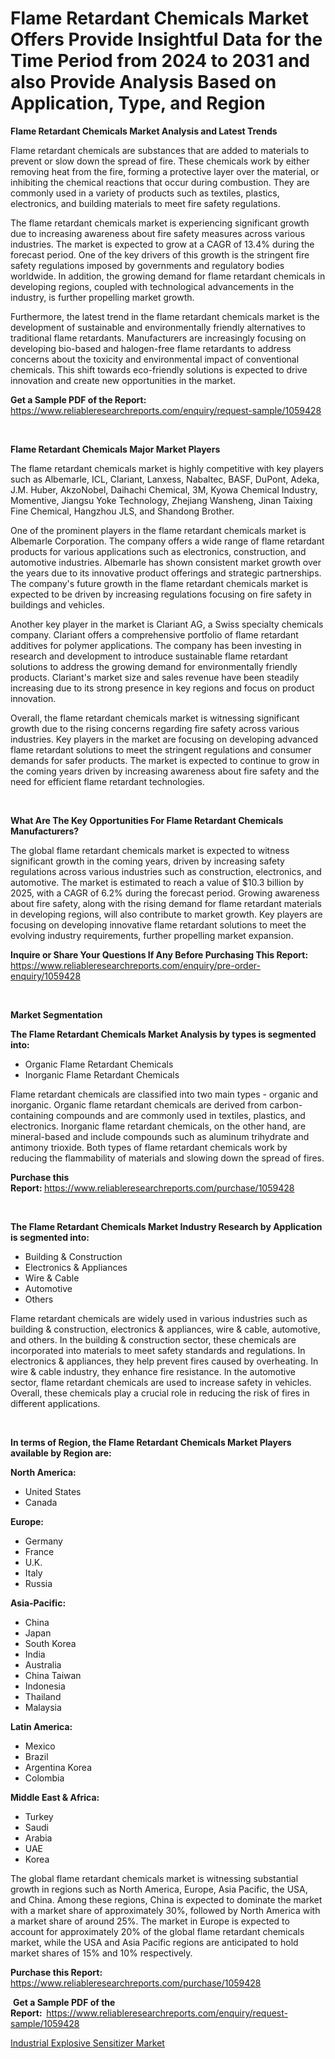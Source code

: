 <p><h1>Flame Retardant Chemicals Market Offers Provide Insightful Data for the Time Period from 2024 to 2031 and also Provide Analysis Based on Application, Type, and Region</h1></p><p><strong>Flame Retardant Chemicals Market Analysis and Latest Trends</strong></p>
<p><p>Flame retardant chemicals are substances that are added to materials to prevent or slow down the spread of fire. These chemicals work by either removing heat from the fire, forming a protective layer over the material, or inhibiting the chemical reactions that occur during combustion. They are commonly used in a variety of products such as textiles, plastics, electronics, and building materials to meet fire safety regulations.</p><p>The flame retardant chemicals market is experiencing significant growth due to increasing awareness about fire safety measures across various industries. The market is expected to grow at a CAGR of 13.4% during the forecast period. One of the key drivers of this growth is the stringent fire safety regulations imposed by governments and regulatory bodies worldwide. In addition, the growing demand for flame retardant chemicals in developing regions, coupled with technological advancements in the industry, is further propelling market growth.</p><p>Furthermore, the latest trend in the flame retardant chemicals market is the development of sustainable and environmentally friendly alternatives to traditional flame retardants. Manufacturers are increasingly focusing on developing bio-based and halogen-free flame retardants to address concerns about the toxicity and environmental impact of conventional chemicals. This shift towards eco-friendly solutions is expected to drive innovation and create new opportunities in the market.</p></p>
<p><strong>Get a Sample PDF of the Report:&nbsp;</strong> <a href="https://www.reliableresearchreports.com/enquiry/request-sample/1059428">https://www.reliableresearchreports.com/enquiry/request-sample/1059428</a></p>
<p>&nbsp;</p>
<p><strong>Flame Retardant Chemicals Major Market Players</strong></p>
<p><p>The flame retardant chemicals market is highly competitive with key players such as Albemarle, ICL, Clariant, Lanxess, Nabaltec, BASF, DuPont, Adeka, J.M. Huber, AkzoNobel, Daihachi Chemical, 3M, Kyowa Chemical Industry, Momentive, Jiangsu Yoke Technology, Zhejiang Wansheng, Jinan Taixing Fine Chemical, Hangzhou JLS, and Shandong Brother.</p><p>One of the prominent players in the flame retardant chemicals market is Albemarle Corporation. The company offers a wide range of flame retardant products for various applications such as electronics, construction, and automotive industries. Albemarle has shown consistent market growth over the years due to its innovative product offerings and strategic partnerships. The company's future growth in the flame retardant chemicals market is expected to be driven by increasing regulations focusing on fire safety in buildings and vehicles.</p><p>Another key player in the market is Clariant AG, a Swiss specialty chemicals company. Clariant offers a comprehensive portfolio of flame retardant additives for polymer applications. The company has been investing in research and development to introduce sustainable flame retardant solutions to address the growing demand for environmentally friendly products. Clariant's market size and sales revenue have been steadily increasing due to its strong presence in key regions and focus on product innovation.</p><p>Overall, the flame retardant chemicals market is witnessing significant growth due to the rising concerns regarding fire safety across various industries. Key players in the market are focusing on developing advanced flame retardant solutions to meet the stringent regulations and consumer demands for safer products. The market is expected to continue to grow in the coming years driven by increasing awareness about fire safety and the need for efficient flame retardant technologies.</p></p>
<p>&nbsp;</p>
<p><strong>What Are The Key Opportunities For Flame Retardant Chemicals Manufacturers?</strong></p>
<p><p>The global flame retardant chemicals market is expected to witness significant growth in the coming years, driven by increasing safety regulations across various industries such as construction, electronics, and automotive. The market is estimated to reach a value of $10.3 billion by 2025, with a CAGR of 6.2% during the forecast period. Growing awareness about fire safety, along with the rising demand for flame retardant materials in developing regions, will also contribute to market growth. Key players are focusing on developing innovative flame retardant solutions to meet the evolving industry requirements, further propelling market expansion.</p></p>
<p><strong>Inquire or Share Your Questions If Any Before Purchasing This Report:</strong> <a href="https://www.reliableresearchreports.com/enquiry/pre-order-enquiry/1059428">https://www.reliableresearchreports.com/enquiry/pre-order-enquiry/1059428</a></p>
<p>&nbsp;</p>
<p><strong>Market Segmentation</strong></p>
<p><strong>The Flame Retardant Chemicals Market Analysis by types is segmented into:</strong></p>
<p><ul><li>Organic Flame Retardant Chemicals</li><li>Inorganic Flame Retardant Chemicals</li></ul></p>
<p><p>Flame retardant chemicals are classified into two main types - organic and inorganic. Organic flame retardant chemicals are derived from carbon-containing compounds and are commonly used in textiles, plastics, and electronics. Inorganic flame retardant chemicals, on the other hand, are mineral-based and include compounds such as aluminum trihydrate and antimony trioxide. Both types of flame retardant chemicals work by reducing the flammability of materials and slowing down the spread of fires.</p></p>
<p><strong>Purchase this Report:&nbsp;</strong><a href="https://www.reliableresearchreports.com/purchase/1059428">https://www.reliableresearchreports.com/purchase/1059428</a></p>
<p>&nbsp;</p>
<p><strong>The Flame Retardant Chemicals Market Industry Research by Application is segmented into:</strong></p>
<p><ul><li>Building & Construction</li><li>Electronics & Appliances</li><li>Wire & Cable</li><li>Automotive</li><li>Others</li></ul></p>
<p><p>Flame retardant chemicals are widely used in various industries such as building & construction, electronics & appliances, wire & cable, automotive, and others. In the building & construction sector, these chemicals are incorporated into materials to meet safety standards and regulations. In electronics & appliances, they help prevent fires caused by overheating. In wire & cable industry, they enhance fire resistance. In the automotive sector, flame retardant chemicals are used to increase safety in vehicles. Overall, these chemicals play a crucial role in reducing the risk of fires in different applications.</p></p>
<p>&nbsp;</p>
<p><strong>In terms of Region, the Flame Retardant Chemicals Market Players available by Region are:</strong></p>
<p>
    <p> <strong> North America: </strong>
        <ul>
            <li>United States</li>
            <li>Canada</li>
        </ul>
        </p> 
    <p> <strong> Europe: </strong>
        <ul>
            <li>Germany</li>
            <li>France</li>
            <li>U.K.</li>
            <li>Italy</li>
            <li>Russia</li>
        </ul>
        </p> 
    <p> <strong> Asia-Pacific: </strong>
        <ul>
            <li>China</li>
            <li>Japan</li>
            <li>South Korea</li>
            <li>India</li>
            <li>Australia</li>
            <li>China Taiwan</li>
            <li>Indonesia</li>
            <li>Thailand</li>
            <li>Malaysia</li>
        </ul>
        </p> 
    <p> <strong> Latin America: </strong>
        <ul>
            <li>Mexico</li>
            <li>Brazil</li>
            <li>Argentina Korea</li>
            <li>Colombia</li>
        </ul>
        </p> 
    <p> <strong> Middle East & Africa: </strong>
        <ul>
            <li>Turkey</li>
            <li>Saudi</li>
            <li>Arabia</li>
            <li>UAE</li>
            <li>Korea</li>
        </ul>
    </p>
    </p>
<p><p>The global flame retardant chemicals market is witnessing substantial growth in regions such as North America, Europe, Asia Pacific, the USA, and China. Among these regions, China is expected to dominate the market with a market share of approximately 30%, followed by North America with a market share of around 25%. The market in Europe is expected to account for approximately 20% of the global flame retardant chemicals market, while the USA and Asia Pacific regions are anticipated to hold market shares of 15% and 10% respectively.</p></p>
<p><strong>Purchase this Report: </strong><a href="https://www.reliableresearchreports.com/purchase/1059428">https://www.reliableresearchreports.com/purchase/1059428</a></p>
<p>&nbsp;<strong>Get a Sample PDF of the Report:&nbsp;&nbsp;</strong><a href="https://www.reliableresearchreports.com/enquiry/request-sample/1059428">https://www.reliableresearchreports.com/enquiry/request-sample/1059428</a></p>
<p><strong></strong></p>
<p><p><a href="https://fearless-okapi-6c8.notion.site/Industrial-Explosive-Sensitizer-Market-Insights-Market-Players-and-Forecast-Till-2031-c02f22822b3649e1846a776d0291a366">Industrial Explosive Sensitizer Market</a></p></p>